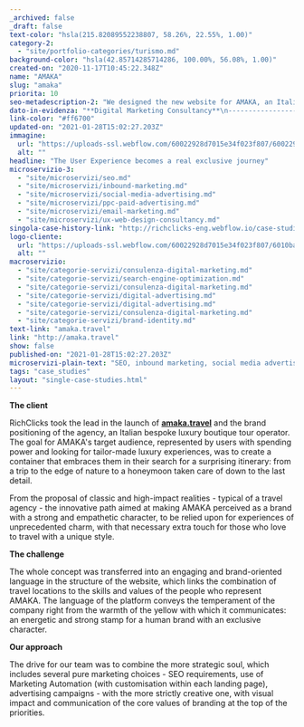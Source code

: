 ```yaml
---
_archived: false
_draft: false
text-color: "hsla(215.82089552238807, 58.26%, 22.55%, 1.00)"
category-2:
  - "site/portfolio-categories/turismo.md"
background-color: "hsla(42.85714285714286, 100.00%, 56.08%, 1.00)"
created-on: "2020-11-17T10:45:22.348Z"
name: "AMAKA"
slug: "amaka"
priorita: 10
seo-metadescription-2: "We designed the new website for AMAKA, an Italian boutique tour operator of bespoke luxury. Find out how!"
dato-in-evidenza: "**Digital Marketing Consultancy**\n---------------------------------\n\n360° Consultancy related to UX and Usability  \n\nBrand Identity\n--------------\n\nBrand identity design and creative consultancy  \n\nSEO **consulting**\n------------------\n\nSEO optimisation, marketing automation structure and profiling"
link-color: "#ff6700"
updated-on: "2021-01-28T15:02:27.203Z"
immagine:
  url: "https://uploads-ssl.webflow.com/60022928d7015e34f023f807/60022928d7015ec0f523fb43_caseheroes.jpg"
  alt: ""
headline: "The User Experience becomes a real exclusive journey"
microservizio-3:
  - "site/microservizi/seo.md"
  - "site/microservizi/inbound-marketing.md"
  - "site/microservizi/social-media-advertising.md"
  - "site/microservizi/ppc-paid-advertising.md"
  - "site/microservizi/email-marketing.md"
  - "site/microservizi/ux-web-design-consultancy.md"
singola-case-history-link: "http://richclicks-eng.webflow.io/case-studies/amaka"
logo-cliente:
  url: "https://uploads-ssl.webflow.com/60022928d7015e34f023f807/6010badd8a36018bb9d604b4_60022928d7015e3b0423fb37_logo-amaka.png"
  alt: ""
macroservizio:
  - "site/categorie-servizi/consulenza-digital-marketing.md"
  - "site/categorie-servizi/search-engine-optimization.md"
  - "site/categorie-servizi/consulenza-digital-marketing.md"
  - "site/categorie-servizi/digital-advertising.md"
  - "site/categorie-servizi/digital-advertising.md"
  - "site/categorie-servizi/consulenza-digital-marketing.md"
  - "site/categorie-servizi/brand-identity.md"
text-link: "amaka.travel"
link: "http://amaka.travel"
show: false
published-on: "2021-01-28T15:02:27.203Z"
microservizi-plain-text: "SEO, inbound marketing, social media advertising, paid advertising, email marketing, UX & web design"
tags: "case_studies"
layout: "single-case-studies.html"
---
```


**The client**

RichClicks took the lead in the launch of [**amaka.travel**](https://amaka.traver) and the brand positioning of the agency, an Italian bespoke luxury boutique tour operator. The goal for AMAKA's target audience, represented by users with spending power and looking for tailor-made luxury experiences, was to create a container that embraces them in their search for a surprising itinerary: from a trip to the edge of nature to a honeymoon taken care of down to the last detail.

From the proposal of classic and high-impact realities - typical of a travel agency - the innovative path aimed at making AMAKA perceived as a brand with a strong and empathetic character, to be relied upon for experiences of unprecedented charm, with that necessary extra touch for those who love to travel with a unique style.

**The challenge**

The whole concept was transferred into an engaging and brand-oriented language in the structure of the website, which links the combination of travel locations to the skills and values of the people who represent AMAKA. The language of the platform conveys the temperament of the company right from the warmth of the yellow with which it communicates: an energetic and strong stamp for a human brand with an exclusive character.

**Our approach**

The drive for our team was to combine the more strategic soul, which includes several pure marketing choices - SEO requirements, use of Marketing Automation (with customisation within each landing page), advertising campaigns - with the more strictly creative one, with visual impact and communication of the core values of branding at the top of the priorities.
